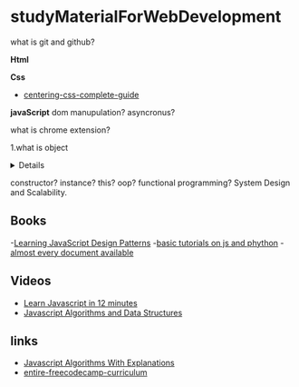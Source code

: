 # studyMaterialForWebDevelopment
what is git and github?


**Html**

**Css**

- [centering-css-complete-guide](https://css-tricks.com/centering-css-complete-guide/)

**javaScript**
dom manupulation?
asyncronus?

what is chrome extension?

1.what is object
<details>
object is one of the data type in javascipt
The Object class represents one of JavaScript's data types. It is used to store various keyed collections and more complex entities. Objects can be created using the Object() constructor or the object initializer / literal syntax.
Description

Nearly all objects in JavaScript are instances of Object; a typical object inherits properties (including methods) from Object.prototype, although these properties may be shadowed (a.k.a. overridden). However, an Object may be deliberately created for which this is not true (e.g. by Object.create(null)), or it may be altered so that this is no longer true (e.g. with Object.setPrototypeOf).

Changes to the Object prototype object are seen by all objects through prototype chaining, unless the properties and methods subject to those changes are overridden further along the prototype chain. This provides a very powerful although potentially dangerous mechanism to override or extend object behavior.

The Object constructor creates an object wrapper for the given value.

    If the value is null or undefined, it will create and return an empty object.
    Otherwise, it will return an object of a Type that corresponds to the given value.
    If the value is an object already, it will return the value.

When called in a non-constructor context, Object behaves identically to new Object().
  [click for in detail](https://developer.mozilla.org/en-US/docs/Web/JavaScript/Reference/Global_Objects/Object)
</details>

constructor?
instance?
this?
oop?
functional programming?
 System Design and Scalability.
## Books
-[Learning JavaScript Design Patterns](https://addyosmani.com/resources/essentialjsdesignpatterns/book/)
-[basic tutorials on js and phython](https://edabit.com/tutorials)
-[almost every document available](https://devdocs.io/)
## Videos
   - [Learn Javascript in 12 minutes](https://www.youtube.com/watch?v=Ukg_U3CnJWI)
   - [Javascript Algorithms and Data Structures](https://www.freecodecamp.org/learn/javascript-algorithms-and-data-structures/basic-javascript/)
## links
   - [Javascript Algorithms With Explanations](https://github.com/trekhleb/javascript-algorithms)
   - [entire-freecodecamp-curriculum](https://www.freecodecamp.org/news/i-completed-the-entire-freecodecamp-curriculum-in-a-month-while-recording-everything/)


